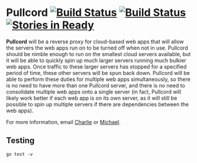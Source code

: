 Pullcord [![Build Status](https://drone.io/github.com/stuphlabs/pullcord/status.png)](https://drone.io/github.com/stuphlabs/pullcord/latest) [![Build Status](https://travis-ci.org/stuphlabs/pullcord.svg)](https://travis-ci.org/stuphlabs/pullcord) [![Stories in Ready](https://badge.waffle.io/stuphlabs/pullcord.png?label=ready&title=Ready)](https://waffle.io/stuphlabs/pullcord)
==========


**Pullcord** will be a reverse proxy for cloud-based web apps that will allow the servers the web apps run on to be turned off when not in use. Pullcord should be nimble enough to run on the smallest cloud servers available, but it will be able to quickly spin up much larger servers running much bulkier web apps. Once traffic to these larger servers has stopped for a specified period of time, these other servers will be spun back down. Pullcord will be able to perform these duties for multiple web apps simultaneously, so there is no need to have more than one Pullcord server, and there is no need to consolidate multiple web apps onto a single server (in fact, Pullcord will likely work better if each web app is on its own server, as it will still be possible to spin up multiple servers if there are dependencies between the web apps).

For more information, email [Charlie](mailto://charlie@stuphlabs.com) or [Michael](mailto://michael@stuphlabs.com).

## Testing
```
go test -v
```

